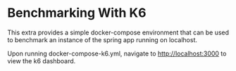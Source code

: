 # Benchmarking With K6
This extra provides a simple docker-compose environment that can be used to benchmark
an instance of the spring app running on localhost.

Upon running docker-compose-k6.yml, navigate to [http://localhost:3000](http://localhost:3000) to view the k6 dashboard.
